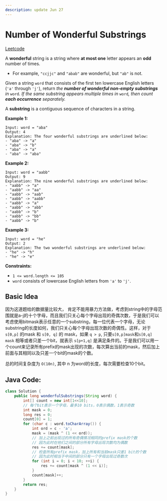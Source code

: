 ```yaml
---
description: update Jun 27
---
```


# Number of Wonderful Substrings

[Leetcode](https://leetcode.com/problems/number-of-wonderful-substrings/)

A **wonderful** string is a string where **at most one** letter appears an **odd** number of times.

* For example, `"ccjjc"` and `"abab"` are wonderful, but `"ab"` is not.

Given a string `word` that consists of the first ten lowercase English letters \(`'a'` through `'j'`\), return _the **number of wonderful non-empty substrings** in_ `word`_. If the same substring appears multiple times in_ `word`_, then count **each occurrence** separately._

A **substring** is a contiguous sequence of characters in a string.

**Example 1:**

```text
Input: word = "aba"
Output: 4
Explanation: The four wonderful substrings are underlined below:
- "aba" -> "a"
- "aba" -> "b"
- "aba" -> "a"
- "aba" -> "aba"
```

**Example 2:**

```text
Input: word = "aabb"
Output: 9
Explanation: The nine wonderful substrings are underlined below:
- "aabb" -> "a"
- "aabb" -> "aa"
- "aabb" -> "aab"
- "aabb" -> "aabb"
- "aabb" -> "a"
- "aabb" -> "abb"
- "aabb" -> "b"
- "aabb" -> "bb"
- "aabb" -> "b"
```

**Example 3:**

```text
Input: word = "he"
Output: 2
Explanation: The two wonderful substrings are underlined below:
- "he" -> "h"
- "he" -> "e"
```

**Constraints:**

* `1 <= word.length <= 105`
* `word` consists of lowercase English letters from `'a'` to `'j'`.

## Basic Idea

因为这道题给的数据量比较大， 肯定不能用暴力方法做，考虑到string中的字母范围就是a-j的十个字母，而且我们只关心每个字母出现的奇偶次数，于是我们可以考虑使用bitmask表示任意的一个substring，每一位代表一个字母，无论substring的长度如何，我们只关心每个字母出现次数的奇偶性。这样，对于 `s[0,p]` 的mask 和 `s[0, q]` 的 mask，如果 `q > p`, 只要`s[0,p]mask`和`s[0,q] mask` 相等或者只差一个bit，就表示 `s[p+1,q]` 是满足条件的。于是我们可以用一个count来记录所有prefix的mask出现的次数，每次算出当前的mask，然后加上前面与其相同以及只差一个bit的mask的个数。

总的时间复杂度为 `O(10n)`, 其中 n 为word的长度，每次需要检查10个bit。

## Java Code:

```java
class Solution {
    public long wonderfulSubstrings(String word) {
        int[] count = new int[1<<10];
        // 每个bit表示一个字母，最多10 bits，0表示偶数，1表示奇数
        int mask = 0;
        long res = 0;
        count[0] = 1;
        for (char c : word.toCharArray()) {
            int ord = c - 'a';
            mask = (mask ^ (1 << ord));
            // 加上之前出现过的所有奇偶情况相同的prefix mask的个数
            // 因为此时在他们之间的部分所有字母出现次数均为偶数
            res += count[mask];
            // 检查所有prefix mask，加上所有和当前mask只差1 bit的个数
            // 因为此时相当于中间的部分只有一个字母出现过奇数次
            for (int i = 0; i < 10; ++i) {
                res += count[mask ^ (1 << i)];
            }
            count[mask]++;
        }
        return res;
    }
}
```

